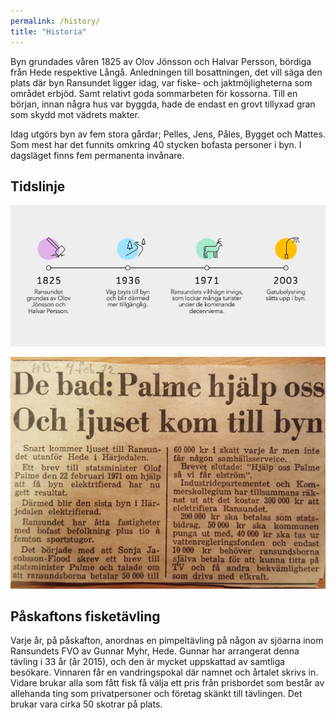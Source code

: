 ```yaml
---
permalink: /history/
title: "Historia"
---
```


Byn grundades våren 1825 av Olov Jönsson och Halvar Persson, bördiga från Hede respektive Långå. Anledningen till bosattningen, det vill säga den plats där byn Ransundet ligger idag, var fiske- och jaktmöjligheterna som området erbjöd. Samt relativt goda sommarbeten för kossorna. Till en början, innan några hus var byggda, hade de endast en grovt tillyxad gran som skydd mot vädrets makter.

Idag utgörs byn av fem stora gårdar; Pelles, Jens, Påles, Bygget och Mattes. Som mest har det funnits omkring 40 stycken bofasta personer i byn. I dagsläget finns fem permanenta invånare.

## Tidslinje

[ ![Tidslinje](https://github.com/cjbackman/ransundet.nu/raw/gh-pages/assets/images/tidslinje.jpg) ](https://github.com/cjbackman/ransundet.nu/raw/gh-pages/assets/images/tidslinje.jpg)

[ ![Tidningsurklipp](https://github.com/cjbackman/ransundet.nu/raw/gh-pages/assets/images/tidningsurklipp.jpg) ](https://github.com/cjbackman/ransundet.nu/raw/gh-pages/assets/images/tidningsurklipp.jpg)


## Påskaftons fisketävling

Varje år, på påskafton, anordnas en pimpeltävling på någon av sjöarna inom Ransundets FVO av Gunnar Myhr, Hede. Gunnar har arrangerat denna tävling i 33 år (år 2015), och den är mycket uppskattad av samtliga besökare. Vinnaren får en vandringspokal där namnet och årtalet skrivs in. Vidare brukar alla som fått fisk få välja ett pris från prisbordet som består av allehanda ting som privatpersoner och företag skänkt till tävlingen. Det brukar vara cirka 50 skotrar på plats.